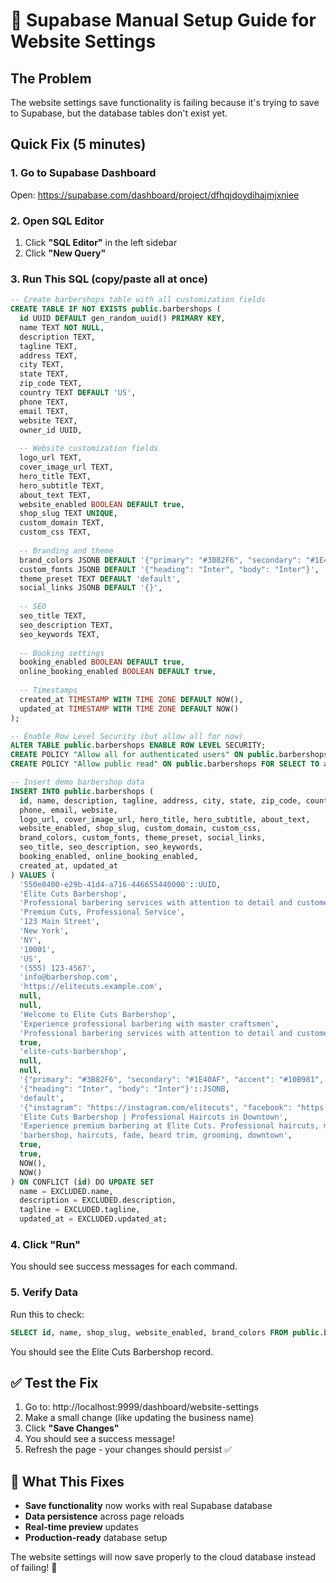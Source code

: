 # 🚀 Supabase Manual Setup Guide for Website Settings

## The Problem
The website settings save functionality is failing because it's trying to save to Supabase, but the database tables don't exist yet.

## Quick Fix (5 minutes)

### 1. Go to Supabase Dashboard
Open: https://supabase.com/dashboard/project/dfhqjdoydihajmjxniee

### 2. Open SQL Editor
1. Click **"SQL Editor"** in the left sidebar
2. Click **"New Query"**

### 3. Run This SQL (copy/paste all at once)

```sql
-- Create barbershops table with all customization fields
CREATE TABLE IF NOT EXISTS public.barbershops (
  id UUID DEFAULT gen_random_uuid() PRIMARY KEY,
  name TEXT NOT NULL,
  description TEXT,
  tagline TEXT,
  address TEXT,
  city TEXT,
  state TEXT,
  zip_code TEXT,
  country TEXT DEFAULT 'US',
  phone TEXT,
  email TEXT,
  website TEXT,
  owner_id UUID,
  
  -- Website customization fields
  logo_url TEXT,
  cover_image_url TEXT,
  hero_title TEXT,
  hero_subtitle TEXT,
  about_text TEXT,
  website_enabled BOOLEAN DEFAULT true,
  shop_slug TEXT UNIQUE,
  custom_domain TEXT,
  custom_css TEXT,
  
  -- Branding and theme
  brand_colors JSONB DEFAULT '{"primary": "#3B82F6", "secondary": "#1E40AF", "accent": "#10B981", "text": "#1F2937", "background": "#FFFFFF"}',
  custom_fonts JSONB DEFAULT '{"heading": "Inter", "body": "Inter"}',
  theme_preset TEXT DEFAULT 'default',
  social_links JSONB DEFAULT '{}',
  
  -- SEO
  seo_title TEXT,
  seo_description TEXT,
  seo_keywords TEXT,
  
  -- Booking settings
  booking_enabled BOOLEAN DEFAULT true,
  online_booking_enabled BOOLEAN DEFAULT true,
  
  -- Timestamps
  created_at TIMESTAMP WITH TIME ZONE DEFAULT NOW(),
  updated_at TIMESTAMP WITH TIME ZONE DEFAULT NOW()
);

-- Enable Row Level Security (but allow all for now)
ALTER TABLE public.barbershops ENABLE ROW LEVEL SECURITY;
CREATE POLICY "Allow all for authenticated users" ON public.barbershops FOR ALL TO authenticated USING (true);
CREATE POLICY "Allow public read" ON public.barbershops FOR SELECT TO anon USING (website_enabled = true);

-- Insert demo barbershop data
INSERT INTO public.barbershops (
  id, name, description, tagline, address, city, state, zip_code, country,
  phone, email, website,
  logo_url, cover_image_url, hero_title, hero_subtitle, about_text,
  website_enabled, shop_slug, custom_domain, custom_css,
  brand_colors, custom_fonts, theme_preset, social_links,
  seo_title, seo_description, seo_keywords,
  booking_enabled, online_booking_enabled,
  created_at, updated_at
) VALUES (
  '550e8400-e29b-41d4-a716-446655440000'::UUID,
  'Elite Cuts Barbershop',
  'Professional barbering services with attention to detail and customer satisfaction.',
  'Premium Cuts, Professional Service',
  '123 Main Street',
  'New York',
  'NY',
  '10001',
  'US',
  '(555) 123-4567',
  'info@barbershop.com',
  'https://elitecuts.example.com',
  null,
  null,
  'Welcome to Elite Cuts Barbershop',
  'Experience professional barbering with master craftsmen',
  'Professional barbering services with attention to detail and customer satisfaction.',
  true,
  'elite-cuts-barbershop',
  null,
  null,
  '{"primary": "#3B82F6", "secondary": "#1E40AF", "accent": "#10B981", "text": "#1F2937", "background": "#FFFFFF"}'::JSONB,
  '{"heading": "Inter", "body": "Inter"}'::JSONB,
  'default',
  '{"instagram": "https://instagram.com/elitecuts", "facebook": "https://facebook.com/elitecuts", "twitter": "https://twitter.com/elitecuts", "google_business": "https://goo.gl/maps/example"}'::JSONB,
  'Elite Cuts Barbershop | Professional Haircuts in Downtown',
  'Experience premium barbering at Elite Cuts. Professional haircuts, modern fades, beard grooming & styling. Book online today!',
  'barbershop, haircuts, fade, beard trim, grooming, downtown',
  true,
  true,
  NOW(),
  NOW()
) ON CONFLICT (id) DO UPDATE SET
  name = EXCLUDED.name,
  description = EXCLUDED.description,
  tagline = EXCLUDED.tagline,
  updated_at = EXCLUDED.updated_at;
```

### 4. Click "Run" 

You should see success messages for each command.

### 5. Verify Data
Run this to check:
```sql
SELECT id, name, shop_slug, website_enabled, brand_colors FROM public.barbershops;
```

You should see the Elite Cuts Barbershop record.

## ✅ Test the Fix

1. Go to: http://localhost:9999/dashboard/website-settings
2. Make a small change (like updating the business name)
3. Click **"Save Changes"**
4. You should see a success message!
5. Refresh the page - your changes should persist ✅

## 🎉 What This Fixes

- **Save functionality** now works with real Supabase database
- **Data persistence** across page reloads
- **Real-time preview** updates
- **Production-ready** database setup

The website settings will now save properly to the cloud database instead of failing! 🚀